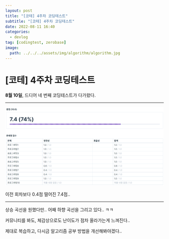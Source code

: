 ```yaml
---
layout: post
title: "[코테] 4주차 코딩테스트"
subtitle: "[코테] 4주차 코딩테스트"
date: 2022-08-11 16:40
categories:
  - devlog
tag: [codingtest, zerobase]
image:
  path: ../../../assets/img/algorithm/algorithm.jpg
---
```


# [코테] 4주차 코딩테스트

**8월 10일**, 드디어 네 번째 코딩테스트가 다가왔다.

---

![fourth-coding-test](../../assets/img/develop/2022-08-11-dev-fourth-coding-test/fourth-coding-test.png)

이전 회차보다 0.4점 떨어진 7.4점..

---

상승 곡선을 원했다만.. 어째 하향 곡선을 그리고 있다.. ㅋㅋ

커뮤니티를 봐도, 체감상으로도 난이도가 점차 올라가는게 느껴진다..

제대로 복습하고, 다시금 알고리즘 공부 방법을 개선해봐야겠다..